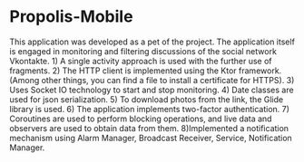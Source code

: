 # Propolis-Mobile
This application was developed as a pet of the project. The application itself is engaged in monitoring and filtering discussions of the social network Vkontakte. 1) A single activity approach is used with the further use of fragments. 2) The HTTP client is implemented using the Ktor framework. (Among other things, you can find a file to install a certificate for HTTPS). 3) Uses Socket IO technology to start and stop monitoring. 4) Date classes are used for json serialization. 5) To download photos from the link, the Glide library is used. 6) The application implements two-factor authentication. 7) Coroutines are used to perform blocking operations, and live data and observers are used to obtain data from them. 8)Implemented a notification mechanism using Alarm Manager, Broadcast Receiver, Service, Notification Manager.
